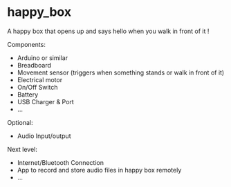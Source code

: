 # happy_box
A happy box that opens up and says hello when you walk in front of it !


Components:
- Arduino or similar
- Breadboard
- Movement sensor (triggers when something stands or walk in front of it)
- Electrical motor
- On/Off Switch 
- Battery
- USB Charger & Port
- ...

Optional:
- Audio Input/output

Next level: 
- Internet/Bluetooth Connection 
- App to record and store audio files in happy box remotely
- ...
